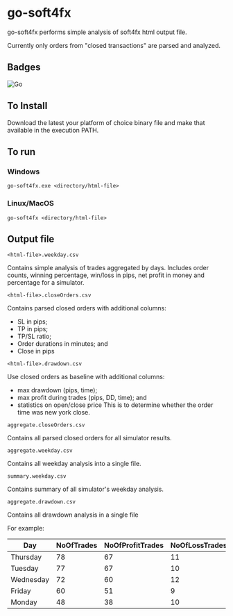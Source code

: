 # go-soft4fx

go-soft4fx performs simple analysis of soft4fx html output file.

Currently only orders from "closed transactions" are parsed and analyzed.

## Badges
![Go](https://github.com/ed-fx/go-soft4fx/workflows/Go/badge.svg)

## To Install

Download the latest your platform of choice binary file and make that available in the execution PATH.

## To run

### Windows
```
go-soft4fx.exe <directory/html-file>
```

### Linux/MacOS
```
go-soft4fx <directory/html-file>
```

## Output file

`<html-file>.weekday.csv`

Contains simple analysis of trades aggregated by days.
Includes order counts, winning percentage, win/loss in pips, net profit in money and percentage for a simulator.

`<html-file>.closeOrders.csv`

Contains parsed closed orders with additional columns:
* SL in pips;
* TP in pips;
* TP/SL ratio;
* Order durations in minutes; and 
* Close in pips

`<html-file>.drawdown.csv`

Use closed orders as baseline with additional columns:
* max drawdown (pips, time);  
* max profit during trades (pips, DD, time); and
* statistics on open/close price
  This is to determine whether the order time was new york close.

`aggregate.closeOrders.csv`

Contains all parsed closed orders for all simulator results.

`aggregate.weekday.csv`

Contains all weekday analysis into a single file.

`summary.weekday.csv`

Contains summary of all simulator's weekday analysis.

`aggregate.drawdown.csv`

Contains all drawdown analysis in a single file

For example:

| Day       	| NoOfTrades 	| NoOfProfitTrades 	| NoOfLossTrades 	| AvgWinPct 	| ProfitTradesInPips 	| LossTradesInPips 	| NetProfitTradesInPips 	| PipsNetProfitGainPct 	|
|-----------	|------------	|------------------	|----------------	|-------------	|--------------------	|------------------	|-----------------------	|----------------------	|
| Thursday  	|   78         	|   67            	|   11             	|   85.90      	|    2837.9            	|     -459.0       	|     2378.9               	|     25.44            	|
| Tuesday   	|   77         	|   67            	|   10             	|   87.01      	|    2792.7            	|     -429.6       	|     2363.1               	|     25.27            	|
| Wednesday 	|   72         	|   60            	|   12             	|   83.33      	|    2463.6            	|     -509.0       	|     1954.6               	|     20.90            	|
| Friday    	|   60         	|   51            	|   9             	|   85.00      	|    1621.4            	|     -191.4       	|     1430.0               	|     15.29            	|
| Monday    	|   48         	|   38            	|   10             	|   79.17      	|    1410.9            	|     -186.6       	|     1224.3               	|     13.09            	|

